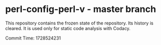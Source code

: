 # perl-config-perl-v - master branch

This repository contains the frozen state of the repository.
Its history is cleared. It is used only for static code
analysis with Codacy.

Commit Time: 1728524231